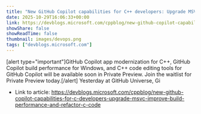 ```yaml
---
title: "New GitHub Copilot capabilities for C++ developers: Upgrade MSVC, improve build performance, and refactor C++ code"
date: 2025-10-29T16:06:33+00:00
link: https://devblogs.microsoft.com/cppblog/new-github-copilot-capabilities-for-c-developers-upgrade-msvc-improve-build-performance-and-refactor-c-code
showShare: false
showReadTime: false
thumbnail: images/devops.png
tags: ["devblogs.microsoft.com"]
---
```

[alert type="important"]GitHub Copilot app modernization for C++, GitHub Copilot build performance for Windows, and C++ code editing tools for GitHub Copilot will be available soon in Private Preview. Join the waitlist for Private Preview today.[/alert] Yesterday at GitHub Universe, Gi

- Link to article: https://devblogs.microsoft.com/cppblog/new-github-copilot-capabilities-for-c-developers-upgrade-msvc-improve-build-performance-and-refactor-c-code
